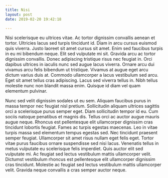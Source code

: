 ```yaml
---
title: Nisi
layout: post
date: 2019-02-20 19:42:18

---
```


Nisi scelerisque eu ultrices vitae. Ac tortor dignissim convallis aenean et tortor. Ultricies lacus sed turpis tincidunt id. Diam in arcu cursus euismod quis viverra. Justo laoreet sit amet cursus sit amet. Enim sed faucibus turpis in eu mi bibendum neque. Elit sed vulputate mi sit. Gravida arcu ac tortor dignissim convallis. Donec adipiscing tristique risus nec feugiat in. Orci dapibus ultrices in iaculis nunc sed augue lacus viverra. Ornare arcu dui vivamus arcu felis bibendum ut tristique. Vivamus at augue eget arcu dictum varius duis at. Commodo ullamcorper a lacus vestibulum sed arcu. Eget sit amet tellus cras adipiscing. Lacus sed viverra tellus in. Nibh tellus molestie nunc non blandit massa enim. Quisque id diam vel quam elementum pulvinar.



Nunc sed velit dignissim sodales ut eu sem. Aliquam faucibus purus in massa tempor nec feugiat nisl pretium. Sollicitudin aliquam ultrices sagittis orci a scelerisque purus semper eget. Diam sollicitudin tempor id eu. Cum sociis natoque penatibus et magnis dis. Tellus orci ac auctor augue mauris augue neque. Rhoncus est pellentesque elit ullamcorper dignissim cras tincidunt lobortis feugiat. Fames ac turpis egestas maecenas. Leo in vitae turpis massa sed elementum tempus egestas sed. Nec tincidunt praesent semper feugiat. Ullamcorper sit amet risus nullam eget felis eget. Tortor vitae purus faucibus ornare suspendisse sed nisi lacus. Venenatis tellus in metus vulputate eu scelerisque felis imperdiet. Quis auctor elit sed vulputate mi. Ac feugiat sed lectus vestibulum mattis ullamcorper velit. Dictumst vestibulum rhoncus est pellentesque elit ullamcorper dignissim cras tincidunt. Molestie ac feugiat sed lectus vestibulum mattis ullamcorper velit. Gravida neque convallis a cras semper auctor neque.
